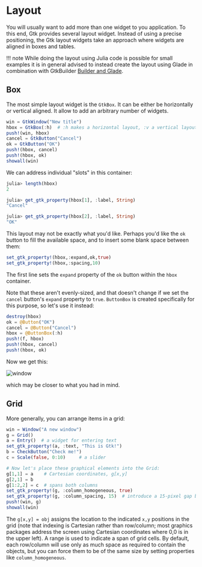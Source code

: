 # Layout

You will usually want to add more than one widget to you application. To this end, Gtk provides several layout widget. Instead of using a precise positioning, the Gtk layout widgets take an approach where widgets are aligned in boxes and tables.

!!! note
    While doing the layout using Julia code is possible for small examples it is in general advised to instead create the layout using Glade in combination with GtkBuilder [Builder and Glade](@ref).

## Box

The most simple layout widget is the `GtkBox`. It can be either be horizontally or vertical aligned. It allow to add an arbitrary number of widgets.
```julia
win = GtkWindow("New title")
hbox = GtkBox(:h)  # :h makes a horizontal layout, :v a vertical layout
push!(win, hbox)
cancel = GtkButton("Cancel")
ok = GtkButton("OK")
push!(hbox, cancel)
push!(hbox, ok)
showall(win)
```
We can address individual "slots" in this container:
```julia
julia> length(hbox)
2

julia> get_gtk_property(hbox[1], :label, String)
"Cancel"

julia> get_gtk_property(hbox[2], :label, String)
"OK"
```

This layout may not be exactly what you'd like. Perhaps you'd like the `ok` button to fill the available space, and to insert some blank space between them:

```julia
set_gtk_property!(hbox,:expand,ok,true)
set_gtk_property!(hbox,:spacing,10)
```
The first line sets the `expand` property of the `ok` button within the `hbox` container.

Note that these aren't evenly-sized, and that doesn't change if we set the `cancel` button's `expand` property to `true`. `ButtonBox` is created specifically for this purpose, so let's use it instead:

```julia
destroy(hbox)
ok = @Button("OK")
cancel = @Button("Cancel")
hbox = @ButtonBox(:h)
push!(f, hbox)
push!(hbox, cancel)
push!(hbox, ok)
```

Now we get this:

![window](doc/figures/twobuttons2.png)

which may be closer to what you had in mind.

## Grid

More generally, you can arrange items in a grid:
```julia
win = Window("A new window")
g = Grid()
a = Entry()  # a widget for entering text
set_gtk_property!(a, :text, "This is Gtk!")
b = CheckButton("Check me!")
c = Scale(false, 0:10)     # a slider

# Now let's place these graphical elements into the Grid:
g[1,1] = a    # Cartesian coordinates, g[x,y]
g[2,1] = b
g[1:2,2] = c  # spans both columns
set_gtk_property!(g, :column_homogeneous, true)
set_gtk_property!(g, :column_spacing, 15)  # introduce a 15-pixel gap between columns
push!(win, g)
showall(win)
```

The `g[x,y] = obj` assigns the location to the indicated `x,y` positions in the grid
(note that indexing is Cartesian rather than row/column; most graphics packages address the screen using
Cartesian coordinates where 0,0 is in the upper left).
A range is used to indicate a span of grid cells.
By default, each row/column will use only as much space as required to contain the objects,
but you can force them to be of the same size by setting properties like `column_homogeneous`.

